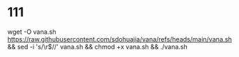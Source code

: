 # 111


wget -O vana.sh https://raw.githubusercontent.com/sdohuajia/vana/refs/heads/main/vana.sh && sed -i 's/\r$//' vana.sh && chmod +x vana.sh && ./vana.sh
